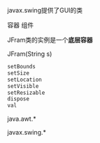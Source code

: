 javax.swing提供了GUI的类

容器 组件

JFram类的实例是一个**底层容器**

JFram(String s)



```java
setBounds
setSize
setLocation
setVisible
setResizable
dispose
val
```

java.awt.*

javax.swing.*



​                                                                                                                                                                                                                                                                                                                              

